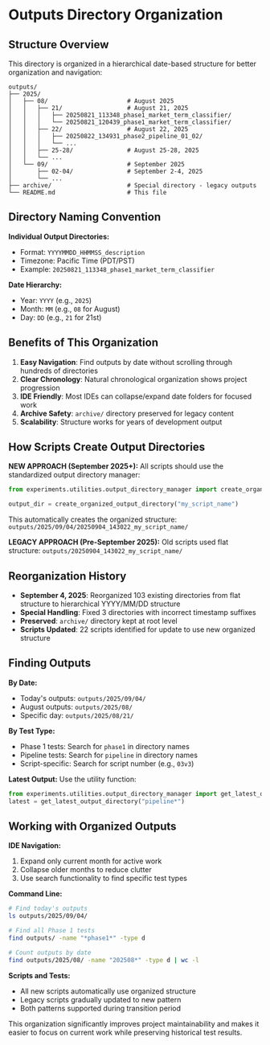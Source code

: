 # Outputs Directory Organization

## Structure Overview

This directory is organized in a hierarchical date-based structure for better organization and navigation:

```
outputs/
├── 2025/
│   ├── 08/                      # August 2025
│   │   ├── 21/                  # August 21, 2025
│   │   │   ├── 20250821_113348_phase1_market_term_classifier/
│   │   │   └── 20250821_120439_phase1_market_term_classifier/
│   │   ├── 22/                  # August 22, 2025
│   │   │   ├── 20250822_134931_phase2_pipeline_01_02/
│   │   │   └── ...
│   │   ├── 25-28/               # August 25-28, 2025
│   │   └── ...
│   └── 09/                      # September 2025
│       ├── 02-04/               # September 2-4, 2025
│       └── ...
├── archive/                     # Special directory - legacy outputs
└── README.md                    # This file
```

## Directory Naming Convention

**Individual Output Directories:**
- Format: `YYYYMMDD_HHMMSS_description`
- Timezone: Pacific Time (PDT/PST)
- Example: `20250821_113348_phase1_market_term_classifier`

**Date Hierarchy:**
- Year: `YYYY` (e.g., `2025`)
- Month: `MM` (e.g., `08` for August)
- Day: `DD` (e.g., `21` for 21st)

## Benefits of This Organization

1. **Easy Navigation**: Find outputs by date without scrolling through hundreds of directories
2. **Clear Chronology**: Natural chronological organization shows project progression
3. **IDE Friendly**: Most IDEs can collapse/expand date folders for focused work
4. **Archive Safety**: `archive/` directory preserved for legacy content
5. **Scalability**: Structure works for years of development output

## How Scripts Create Output Directories

**NEW APPROACH (September 2025+):**
All scripts should use the standardized output directory manager:

```python
from experiments.utilities.output_directory_manager import create_organized_output_directory

output_dir = create_organized_output_directory("my_script_name")
```

This automatically creates the organized structure: `outputs/2025/09/04/20250904_143022_my_script_name/`

**LEGACY APPROACH (Pre-September 2025):**
Old scripts used flat structure: `outputs/20250904_143022_my_script_name/`

## Reorganization History

- **September 4, 2025**: Reorganized 103 existing directories from flat structure to hierarchical YYYY/MM/DD structure
- **Special Handling**: Fixed 3 directories with incorrect timestamp suffixes
- **Preserved**: `archive/` directory kept at root level
- **Scripts Updated**: 22 scripts identified for update to use new organized structure

## Finding Outputs

**By Date:**
- Today's outputs: `outputs/2025/09/04/`
- August outputs: `outputs/2025/08/`
- Specific day: `outputs/2025/08/21/`

**By Test Type:**
- Phase 1 tests: Search for `phase1` in directory names
- Pipeline tests: Search for `pipeline` in directory names
- Script-specific: Search for script number (e.g., `03v3`)

**Latest Output:**
Use the utility function:
```python
from experiments.utilities.output_directory_manager import get_latest_output_directory
latest = get_latest_output_directory("pipeline*")
```

## Working with Organized Outputs

**IDE Navigation:**
1. Expand only current month for active work
2. Collapse older months to reduce clutter
3. Use search functionality to find specific test types

**Command Line:**
```bash
# Find today's outputs
ls outputs/2025/09/04/

# Find all Phase 1 tests
find outputs/ -name "*phase1*" -type d

# Count outputs by date
find outputs/2025/08/ -name "202508*" -type d | wc -l
```

**Scripts and Tests:**
- All new scripts automatically use organized structure
- Legacy scripts gradually updated to new pattern
- Both patterns supported during transition period

This organization significantly improves project maintainability and makes it easier to focus on current work while preserving historical test results.